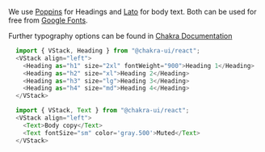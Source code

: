 We use [Poppins](https://fonts.google.com/specimen/Poppins) for Headings and [Lato](https://fonts.google.com/specimen/Lato) for body text. Both can be used for free from [Google Fonts](https://fonts.google.com/).

Further typography options can be found in [Chakra Documentation](https://chakra-ui.com/docs/typography/text)
 
```js
  import { VStack, Heading } from "@chakra-ui/react";
  <VStack align="left">
    <Heading as="h1" size="2xl" fontWeight="900">Heading 1</Heading>
    <Heading as="h2" size="xl">Heading 2</Heading>
    <Heading as="h3" size="lg">Heading 3</Heading>
    <Heading as="h4" size="md">Heading 4</Heading>
  </VStack>
```

```js
  import { VStack, Text } from "@chakra-ui/react";
  <VStack align="left">
    <Text>Body copy</Text>
    <Text fontSize="sm" color='gray.500'>Muted</Text>
  </VStack>
```